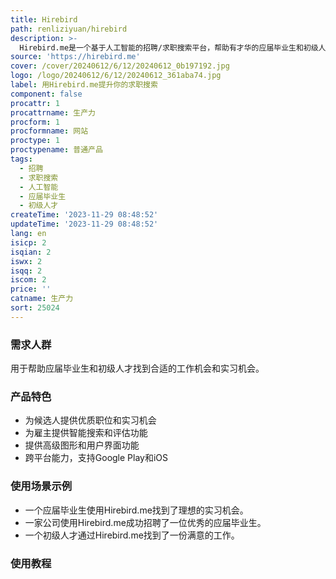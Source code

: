 ```yaml
---
title: Hirebird
path: renliziyuan/hirebird
description: >-
  Hirebird.me是一个基于人工智能的招聘/求职搜索平台，帮助有才华的应届毕业生和初级人才在竞争激烈的市场上找到工作机会和实习机会。选择顶尖的大学和初级人才。
source: 'https://hirebird.me'
cover: /cover/20240612/6/12/20240612_0b197192.jpg
logo: /logo/20240612/6/12/20240612_361aba74.jpg
label: 用Hirebird.me提升你的求职搜索
component: false
procattr: 1
procattrname: 生产力
procform: 1
procformname: 网站
proctype: 1
proctypename: 普通产品
tags:
  - 招聘
  - 求职搜索
  - 人工智能
  - 应届毕业生
  - 初级人才
createTime: '2023-11-29 08:48:52'
updateTime: '2023-11-29 08:48:52'
lang: en
isicp: 2
isqian: 2
iswx: 2
isqq: 2
iscom: 2
price: ''
catname: 生产力
sort: 25024
---
```




### 需求人群
用于帮助应届毕业生和初级人才找到合适的工作机会和实习机会。

### 产品特色
- 为候选人提供优质职位和实习机会
- 为雇主提供智能搜索和评估功能
- 提供高级图形和用户界面功能
- 跨平台能力，支持Google Play和iOS

### 使用场景示例
- 一个应届毕业生使用Hirebird.me找到了理想的实习机会。
- 一家公司使用Hirebird.me成功招聘了一位优秀的应届毕业生。
- 一个初级人才通过Hirebird.me找到了一份满意的工作。

### 使用教程


  

